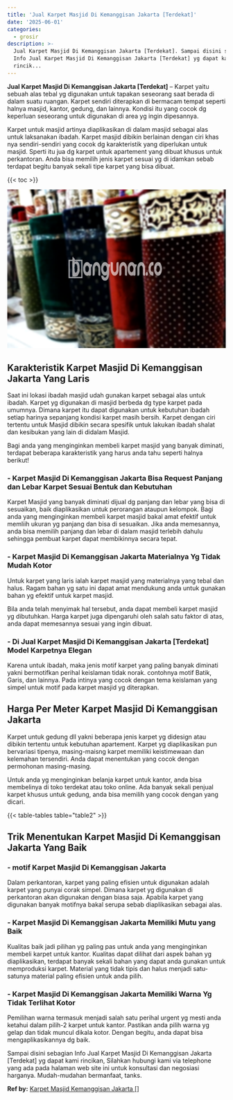 ```yaml
---
title: 'Jual Karpet Masjid Di Kemanggisan Jakarta [Terdekat]'
date: '2025-06-01'
categories:
  - grosir
description: >-
  Jual Karpet Masjid Di Kemanggisan Jakarta [Terdekat]. Sampai disini sebagian
  Info Jual Karpet Masjid Di Kemanggisan Jakarta [Terdekat] yg dapat kami
  rincik...
---
```


**Jual Karpet Masjid Di Kemanggisan Jakarta \[Terdekat\]** – Karpet yaitu sebuah alas tebal yg digunakan untuk tapakan seseorang saat berada di dalam suatu ruangan. Karpet sendiri diterapkan di bermacam tempat seperti halnya masjid, kantor, gedung, dan lainnya. Kondisi itu yang cocok dg keperluan seseorang untuk digunakan di area yg ingin dipesannya.

Karpet untuk masjid artinya diaplikasikan di dalam masjid sebagai alas untuk laksanakan ibadah. Karpet masjid dibikin berlainan dengan ciri khas nya sendiri-sendiri yang cocok dg karakteristik yang diperlukan untuk masjid. Sperti itu jua dg karpet untuk apartement yang dibuat khusus untuk perkantoran. Anda bisa memilih jenis karpet sesuai yg di idamkan sebab terdapat begitu banyak sekali tipe karpet yang bisa dibuat.

{{< toc >}}

![Jual Karpet Masjid Di Kemanggisan Jakarta [Terdekat]](/images/grosir-karpet-murah-52.png)

## Karakteristik Karpet Masjid Di Kemanggisan Jakarta Yang Laris

Saat ini lokasi ibadah masjid udah gunakan karpet sebagai alas untuk ibadah. Karpet yg digunakan di masjid berbeda dg type karpet pada umumnya. Dimana karpet itu dapat digunakan untuk kebutuhan ibadah setiap harinya sepanjang kondisi karpet masih bersih. Karpet dengan ciri tertentu untuk Masjid dibikin secara spesifik untuk lakukan ibadah shalat dan kesibukan yang lain di didalam Masjid.

Bagi anda yang menginginkan membeli karpet masjid yang banyak diminati, terdapat beberapa karakteristik yang harus anda tahu seperti halnya berikut!

### \- Karpet Masjid Di Kemanggisan Jakarta Bisa Request Panjang dan Lebar Karpet Sesuai Bentuk dan Kebutuhan

Karpet Masjid yang banyak diminati dijual dg panjang dan lebar yang bisa di sesuaikan, baik diaplikasikan untuk perorangan ataupun kelompok. Bagi anda yang menginginkan membeli karpet masjid bakal amat efektif untuk memliih ukuran yg panjang dan bisa di sesuaikan. Jika anda memesannya, anda bisa memilih panjang dan lebar di dalam masjid terlebih dahulu sehingga pembuat karpet dapat membikinnya secara tepat.

### \- Karpet Masjid Di Kemanggisan Jakarta Materialnya Yg Tidak Mudah Kotor

Untuk karpet yang laris ialah karpet masjid yang materialnya yang tebal dan halus. Ragam bahan yg satu ini dapat amat mendukung anda untuk gunakan bahan yg efektif untuk karpet masjid.

Bila anda telah menyimak hal tersebut, anda dapat membeli karpet masjid yg dibutuhkan. Harga karpet juga dipengaruhi oleh salah satu faktor di atas, anda dapat memesannya sesuai yang ingin dibuat.

### \- Di Jual Karpet Masjid Di Kemanggisan Jakarta \[Terdekat\] Model Karpetnya Elegan

Karena untuk ibadah, maka jenis motif karpet yang paling banyak diminati yakni bermotifkan perihal keislaman tidak norak. contohnya motif Batik, Garis, dan lainnya. Pada intinya yang cocok dengan tema keislaman yang simpel untuk motif pada karpet masjid yg diterapkan.

## Harga Per Meter Karpet Masjid Di Kemanggisan Jakarta

Karpet untuk gedung dll yakni beberapa jenis karpet yg didesign atau dibikin tertentu untuk kebutuhan apartement. Karpet yg diaplikasikan pun bervariasi tipenya, masing-maisng karpet memiliki keistimewaan dan kelemahan tersendiri. Anda dapat menentukan yang cocok dengan permohonan masing-masing.

Untuk anda yg menginginkan belanja karpet untuk kantor, anda bisa membelinya di toko terdekat atau toko online. Ada banyak sekali penjual karpet khusus untuk gedung, anda bisa memilih yang cocok dengan yang dicari.

{{< table-tables table="table2" >}}

## Trik Menentukan Karpet Masjid Di Kemanggisan Jakarta Yang Baik

### \- motif Karpet Masjid Di Kemanggisan Jakarta

Dalam perkantoran, karpet yang paling efisien untuk digunakan adalah karpet yang punyai corak simpel. Dimana karpet yg digunakan di perkantoran akan digunakan dengan biasa saja. Apabila karpet yang digunakan banyak motifnya bakal serupa sebab diaplikasikan sebagai alas.

### \- Karpet Masjid Di Kemanggisan Jakarta Memiliki Mutu yang Baik

Kualitas baik jadi pilihan yg paling pas untuk anda yang menginginkan membeli karpet untuk kantor. Kualitas dapat dilihat dari aspek bahan yg diaplikasikan, terdapat banyak sekali bahan yang dapat anda gunakan untuk memproduksi karpet. Material yang tidak tipis dan halus menjadi satu-satunya material paling efisien untuk anda pilih.

### \- Karpet Masjid Di Kemanggisan Jakarta Memiliki Warna Yg Tidak Terlihat Kotor

Pemilihan warna termasuk menjadi salah satu perihal urgent yg mesti anda ketahui dalam pilih-2 karpet untuk kantor. Pastikan anda pilih warna yg gelap dan tidak muncul dikala kotor. Dengan begitu, anda dapat bisa mengaplikasikannya dg baik.

Sampai disini sebagian Info Jual Karpet Masjid Di Kemanggisan Jakarta \[Terdekat\] yg dapat kami rincikan, Silahkan hubungi kami via telephone yang ada pada halaman web site ini untuk konsultasi dan negosiasi harganya. Mudah-mudahan bermanfaat, tanks.

**Ref by:**  [Karpet Masjid Kemanggisan Jakarta []](https://id.wikipedia.org/wiki/Karpet)
